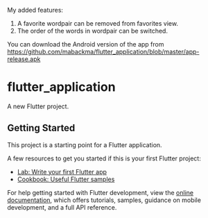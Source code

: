 My added features:
1. A favorite wordpair can be removed from favorites view.
2. The order of the words in wordpair can be switched.

You can download the Android version of the app from https://github.com/mabackma/flutter_application/blob/master/app-release.apk


# flutter_application

A new Flutter project.

## Getting Started

This project is a starting point for a Flutter application.

A few resources to get you started if this is your first Flutter project:

- [Lab: Write your first Flutter app](https://docs.flutter.dev/get-started/codelab)
- [Cookbook: Useful Flutter samples](https://docs.flutter.dev/cookbook)

For help getting started with Flutter development, view the
[online documentation](https://docs.flutter.dev/), which offers tutorials,
samples, guidance on mobile development, and a full API reference.
